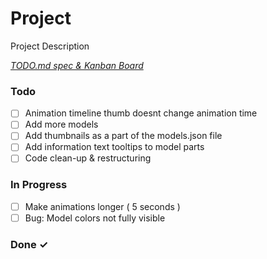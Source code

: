 # Project

Project Description

<em>[TODO.md spec & Kanban Board](https://bit.ly/3fCwKfM)</em>

### Todo

- [ ] Animation timeline thumb doesnt change animation time  
- [ ] Add more models  
- [ ] Add thumbnails as a part of the models.json file  
- [ ] Add information text tooltips to model parts  
- [ ] Code clean-up & restructuring  

### In Progress

- [ ] Make animations longer ( 5 seconds )  
- [ ] Bug: Model colors not fully visible  

### Done ✓


